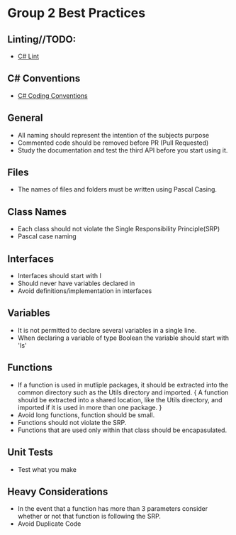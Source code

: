 # Group 2 Best Practices

## Linting//TODO:
 - [C# Lint](https://marketplace.visualstudio.com/items?itemName=ms-dotnettools.csharp)
 
 ## C# Conventions
 - [C# Coding Conventions](https://learn.microsoft.com/en-us/dotnet/csharp/fundamentals/coding-style/coding-conventions)

## General
 - All naming should represent the intention of the subjects purpose
 - Commented code should be removed before PR (Pull Requested)
 - Study the documentation and test the third API before you start using it.
 
## Files
 - The names of files and folders must be written using Pascal Casing.

## Class Names
 - Each class should not violate the Single Responsibility Principle(SRP)
 - Pascal case naming

## Interfaces
 - Interfaces should start with I
 - Should never have variables declared in 
 - Avoid definitions/implementation in interfaces

## Variables
 - It is not permitted to declare several variables in a single line.
 - When declaring a variable of type Boolean the variable should start with 'Is'

## Functions
 - If a function is used in mutliple packages, it should be extracted into the common directory such as the Utils directory and imported. { A function should be extracted into a shared location, like the Utils directory, and imported if it is used in more than one package. }
 - Avoid long functions, function should be small.
 - Functions should not violate the SRP.
 - Functions that are used only within that class should be encapasulated.

## Unit Tests
 - Test what you make 

## Heavy Considerations  
- In the event that a function has more than 3 parameters consider whether or not that function is following the SRP.
- Avoid Duplicate Code
